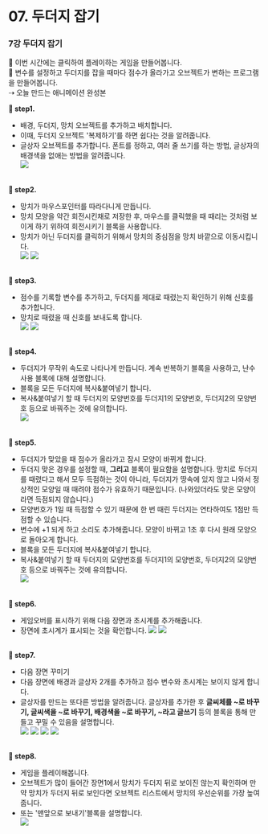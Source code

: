 # 07. 두더지 잡기
<h3>7강 두더지 잡기</h3>

🙂 이번 시간에는 클릭하여 플레이하는 게임을 만들어봅니다. <br>
🚩 변수를 설정하고 두더지를 잡을 때마다 점수가 올라가고 오브젝트가 변하는 프로그램을 만들어봅니다. <br>
⇢ 오늘 만드는 애니메이션 완성본 

<!-- <a href="https://playentry.org/project/65a78abd07a2ec001affa9d4"> https://playentry.org/project/65a78abd07a2ec001affa9d4 <br><Br> -->

<b>🧩 step1. </b>
- 배경, 두더지, 망치 오브젝트를 추가하고 배치합니다.
- 이때, 두더지 오브젝트 '복제하기'를 하면 쉽다는 것을 알려줍니다.
- 글상자 오브젝트를 추가합니다. 폰트를 정하고, 여러 줄 쓰기를 하는 방법, 글상자의 배경색을 없애는 방법을 알려줍니다.<br>
![](/img/07_두더지잡기/7_1.png)
<br><br>

<b>🧩 step2. </b>
- 망치가 마우스포인터를 따라다니게 만듭니다.
- 망치 모양을 약간 회전시킨채로 저장한 후, 마우스를 클릭했을 때 때리는 것처럼 보이게 하기 위하여 회전시키기 블록을 사용합니다. <br>
- 망치가 아닌 두더지를 클릭하기 위해서 망치의 중심점을 망치 바깥으로 이동시킵니다.<br>
![](/img/07_두더지잡기/7_2.png)
![](/img/07_두더지잡기/7_3.png)
<br><br>

<b>🧩 step3. </b>
- 점수를 기록할 변수를 추가하고, 두더지를 제대로 때렸는지 확인하기 위해 신호를 추가합니다. <br>
- 망치로 때렸을 때 신호를 보내도록 합니다. <br>
![](/img/07_두더지잡기/7_4.png)
![](/img/07_두더지잡기/7_5.png)
<br><br>

<b>🧩 step4. </b>
- 두더지가 무작위 속도로 나타나게 만듭니다. 계속 반복하기 블록을 사용하고, 난수 사용 블록에 대해 설명합니다. 
- 블록을 모든 두더지에 복사&붙여넣기 합니다.
- 복사&붙여넣기 할 때 두더지의 모양번호를 두더지1의 모양번호, 두더지2의 모양번호 등으로 바꿔주는 것에 유의합니다. <br>
![](/img/07_두더지잡기/7_6.png)
<br><br>

<b>🧩 step5. </b>
- 두더지가 맞았을 때 점수가 올라가고 잠시 모양이 바뀌게 합니다. 
- 두더지 맞은 경우를 설정할 때, <b>그리고</b> 블록이 필요함을 설명합니다. 망치로 두더지를 때렸다고 해서 모두 득점하는 것이 아니라, 두더지가 땅속에 있지 않고 나와서 정상적인 모양일 때 때려야 점수가 유효하기 때문입니다. (나와있더라도 맞은 모양이라면 득점되지 않습니다.)
- 모양번호가 1일 때 득점할 수 있기 때문에 한 번 때린 두더지는 연타하여도 1점만 득점할 수 있습니다.
- 변수에 +1 되게 하고 소리도 추가해줍니다. 모양이 바뀌고 1초 후 다시 원래 모양으로 돌아오게 합니다.
- 블록을 모든 두더지에 복사&붙여넣기 합니다.
- 복사&붙여넣기 할 때 두더지의 모양번호를 두더지1의 모양번호, 두더지2의 모양번호 등으로 바꿔주는 것에 유의합니다. <br>
![](/img/07_두더지잡기/7_7.png)
<br><br>

<b>🧩 step6. </b>
- 게임오버를 표시하기 위해 다음 장면과 초시계를 추가해줍니다.<br>
- 장면에 초시계가 표시되는 것을 확인합니다.
![](/img/07_두더지잡기/7_8.png)
![](/img/07_두더지잡기/7_9.png)
<br><br>

<b>🧩 step7. </b>
- 다음 장면 꾸미기
- 다음 장면에 배경과 글상자 2개를 추가하고 점수 변수와 초시계는 보이지 않게 합니다. <br>
- 글상자를 만드는 또다른 방법을 알려줍니다. 글상자를 추가한 후 <b>글씨체를 ~로 바꾸기, 글씨색을 ~로 바꾸기, 배경색을 ~로 바꾸기, ~라고 글쓰기</b> 등의 블록을 통해 만들고 꾸밀 수 있음을 설명합니다.<br>
![](/img/07_두더지잡기/7_10.png)
![](/img/07_두더지잡기/7_11.png)
![](/img/07_두더지잡기/7_12.png)
![](/img/07_두더지잡기/7_13.png)
<br><br>

<b>🧩 step8. </b>
- 게임을 플레이해봅니다. 
- 오브젝트가 많이 들어간 장면1에서 망치가 두더지 뒤로 보이진 않는지 확인하며 만약 망치가 두더지 뒤로 보인다면 오브젝트 리스트에서 망치의 우선순위를 가장 높여줍니다.
- 또는 '맨앞으로 보내기'블록을 설명합니다.<br>
![](/img/07_두더지잡기/7_14.png)



